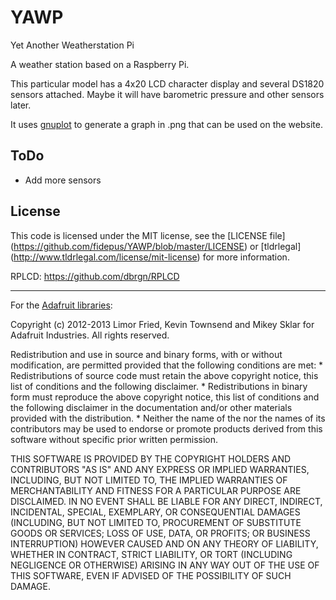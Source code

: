 YAWP
====

Yet Another Weatherstation Pi

A weather station based on a Raspberry Pi.

This particular model has a 4x20 LCD character display and several DS1820 sensors attached. Maybe it will have barometric pressure and other sensors later. 

It uses [gnuplot](http://gnuplot.info) to generate a graph in .png that can be used on the website.

ToDo
----

- Add more sensors

License
-------

This code is licensed under the MIT license, see the [LICENSE file]
(https://github.com/fidepus/YAWP/blob/master/LICENSE) or [tldrlegal]
(http://www.tldrlegal.com/license/mit-license) for more information. 

RPLCD: https://github.com/dbrgn/RPLCD

---

For the [Adafruit libraries](https://github.com/adafruit/Adafruit-Raspberry-Pi-Python-Code):

Copyright (c) 2012-2013 Limor Fried, Kevin Townsend and Mikey Sklar for Adafruit Industries. All rights reserved.

Redistribution and use in source and binary forms, with or without modification, are permitted provided that the following conditions are met: * Redistributions of source code must retain the above copyright notice, this list of conditions and the following disclaimer. * Redistributions in binary form must reproduce the above copyright notice, this list of conditions and the following disclaimer in the documentation and/or other materials provided with the distribution. * Neither the name of the nor the names of its contributors may be used to endorse or promote products derived from this software without specific prior written permission.

THIS SOFTWARE IS PROVIDED BY THE COPYRIGHT HOLDERS AND CONTRIBUTORS "AS IS" AND ANY EXPRESS OR IMPLIED WARRANTIES, INCLUDING, BUT NOT LIMITED TO, THE IMPLIED WARRANTIES OF MERCHANTABILITY AND FITNESS FOR A PARTICULAR PURPOSE ARE DISCLAIMED. IN NO EVENT SHALL BE LIABLE FOR ANY DIRECT, INDIRECT, INCIDENTAL, SPECIAL, EXEMPLARY, OR CONSEQUENTIAL DAMAGES (INCLUDING, BUT NOT LIMITED TO, PROCUREMENT OF SUBSTITUTE GOODS OR SERVICES; LOSS OF USE, DATA, OR PROFITS; OR BUSINESS INTERRUPTION) HOWEVER CAUSED AND ON ANY THEORY OF LIABILITY, WHETHER IN CONTRACT, STRICT LIABILITY, OR TORT (INCLUDING NEGLIGENCE OR OTHERWISE) ARISING IN ANY WAY OUT OF THE USE OF THIS SOFTWARE, EVEN IF ADVISED OF THE POSSIBILITY OF SUCH DAMAGE.
